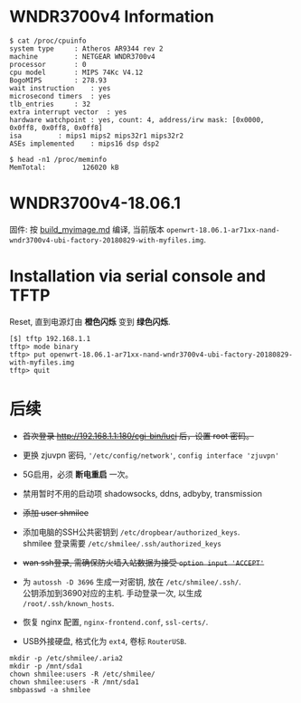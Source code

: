 WNDR3700v4 Information
======================

```shell
$ cat /proc/cpuinfo 
system type		: Atheros AR9344 rev 2
machine			: NETGEAR WNDR3700v4
processor		: 0
cpu model		: MIPS 74Kc V4.12
BogoMIPS		: 278.93
wait instruction	: yes
microsecond timers	: yes
tlb_entries		: 32
extra interrupt vector	: yes
hardware watchpoint	: yes, count: 4, address/irw mask: [0x0000, 0x0ff8, 0x0ff8, 0x0ff8]
isa			: mips1 mips2 mips32r1 mips32r2
ASEs implemented	: mips16 dsp dsp2

$ head -n1 /proc/meminfo
MemTotal:         126020 kB
```

WNDR3700v4-18.06.1
==================

固件: 按 [build_myimage.md](./build_myimage.md) 编译,
当前版本 `openwrt-18.06.1-ar71xx-nand-wndr3700v4-ubi-factory-20180829-with-myfiles.img`.

Installation via serial console and TFTP
========================================

Reset, 直到电源灯由 **橙色闪烁** 变到 **绿色闪烁**.

```shell
[$] tftp 192.168.1.1
tftp> mode binary
tftp> put openwrt-18.06.1-ar71xx-nand-wndr3700v4-ubi-factory-20180829-with-myfiles.img
tftp> quit
```

后续
=====

* ~~首次登录 http://192.168.1.1:180/cgi-bin/luci 后，设置 root 密码。~~

* 更换 zjuvpn 密码, `'/etc/config/network'`, `config interface 'zjuvpn'`

* 5G启用，必须 **断电重启** 一次。

* 禁用暂时不用的启动项 shadowsocks, ddns, adbyby, transmission

* ~~添加 user shmilee~~

* 添加电脑的SSH公共密钥到 `/etc/dropbear/authorized_keys`.  
  shmilee 登录需要 `/etc/shmilee/.ssh/authorized_keys`

* ~~wan ssh登录, 需确保防火墙入站数据为接受 `option input 'ACCEPT'`~~

* 为 `autossh -D 3696` 生成一对密钥, 放在 `/etc/shmilee/.ssh/`.  
  公钥添加到3690对应的主机. 手动登录一次, 以生成 `/root/.ssh/known_hosts`.

* 恢复 nginx 配置, `nginx-frontend.conf`, `ssl-certs/`.

* USB外接硬盘, 格式化为 `ext4`, 卷标 `RouterUSB`.

```shell
mkdir -p /etc/shmilee/.aria2
mkdir -p /mnt/sda1
chown shmilee:users -R /etc/shmilee/
chown shmilee:users -R /mnt/sda1
smbpasswd -a shmilee
```

